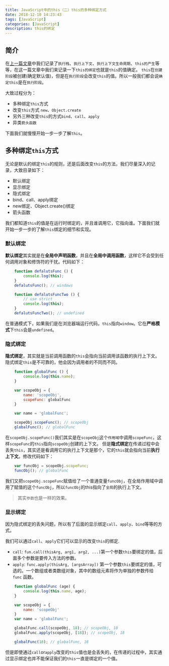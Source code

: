 ```yaml
---
title: JavaScript中的this（二）this的多种绑定方式
date: 2018-12-10 14:23:43
tags: [JavaScript]
categories: [JavaScript]
description: this的绑定
---
```


## 简介

在[上一篇文章](/blog/javascript/javascript-this-one.html)中我们记录了`执行栈`、`执行上下文`、`执行上下文生命周期`、`this的产生`等等，在这一篇文章中我们来记录一下`this的绑定`也就是`this`的值确定。
`this`在`创建阶段`被创建(确定默认值)，但是在`执行阶段`会改变`this`的值。所以一般我们都会说`确定this`是在`执行阶段`。

大致过程分为：

- 多种绑定`this`方式
- 改变`this`方式 `new`、`Object.create`
- 另外三种改变`this`的方式`bind`、`call`、`apply`
- 异类`箭头函数`

下面我们就慢慢开始一步一步了解`this`。

## 多种绑定`this`方式

无论是默认的绑定`this`的规则，还是后面改变`this`的方法，我们尽量深入的记录，大致目录如下：

- 默认绑定
- 显示绑定
- 隐式绑定
- bind、call、apply绑定
- new绑定、Object.create()绑定
- 箭头函数

我们都知道`this`的值是在运行时绑定的，并且谁调用它，它指向谁。下面我们就开始一步一步的了解`this`绑定的细节和实现。

### 默认绑定

**默认绑定**其实就是在**全局中声明函数**，并且在**全局中调用函数**，这样它不会受到任何调用对象和修饰符的干扰。代码如下：

```js
    function defalutsFunc () {
        console.log(this);
    }
    defalutsFunc(); // windows

    function defalutsFuncTwo () {
        // use strict
        console.log(this);
    }
    defalutsFuncTwo(); // undefined
```

在普通模式下，如果我们是在浏览器端运行代码，`this`指向`window`。它在**严格模式**下`this`会是`undefined`。

### 隐式绑定

**隐式绑定**，其实就是当前调用函数的`this`会指向当前调用该函数的执行上下文。隐式绑定`this`是不可靠的，他会因为调用者的不同而不同。

```js
    function globalFunc () {
        console.log(this.name);
    }

    var scopeObj = {
        name: 'scopeObj',
        scopeFunc: globalFunc
    }

    var name = 'globalFunc';

    scopeObj.scopeFunc(); // scopeObj
    globalFunc(); // globalFunc
```

在`scopeObj.scopeFunc()`我们其实是在`scopeObj`这个`作用域`中调用`scopeFunc`，这样`scopeFunc`的`this`指向`scopeObj`创建的上下文。 但是**隐式绑定**在传递过程中会丢失`this`，其实还是看调用它的执行上下文是那个，它的`this`就会指向当前**执行上下文**。修改代码如下：

```js
    var funcObj = scopeObj.scopeFunc;
    funcObj(); // globalFunc
```

我们又把`scopeObj.scopeFunc`赋值给了一个普通变量`funcObj`，在全局作用域中调用了赋值的这个`funcObj`，所以`funcObj`的this指向了`全局`的执行上下文。

> 其实`参数`也是一样的效果。

### 显示绑定

因为隐式绑定的丢失问题，所以有了后面的显示绑定`call`、`apply`、`bind`等等的方式。

我们可以通过`call`、`apply`它们可以显示的改变`this`的绑定.

- `call`: `fun.call(thisArg, arg1, arg2, ...)`第一个参数`this`要绑定的值，后面多个参数是要传入方法的参数。
- `apply`: `func.apply(thisArg, [argsArray])` 第一个参数`this`要绑定的值，可选的。一个数组或者类数组对象，其中的数组元素将作为单独的参数传给 `func` 函数。

```js
    function globalFunc (age) {
        console.log(this.name, age);
    }

    var scopeObj = {
        name: 'scopeObj'
    }
    var name = 'globalFunc';

    globalFunc.call(scopeObj, 18); // scopeObj, 18
    globalFunc.apply(scopeObj, [18]); // scopeObj, 18

    globalFunc(18); // globalFunc, 18
```

但是即使通过`call`or`apply`改变的`this`值也是会丢失的，在传递的过程中，其实通过显示绑定也并不能保证我们的`this`一直是绑定的一个值。